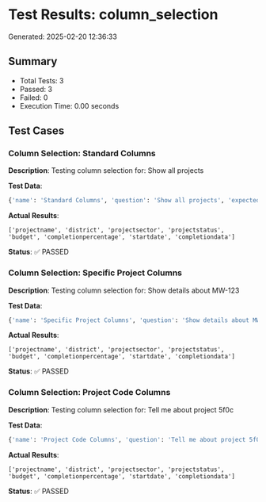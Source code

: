 # Test Results: column_selection

Generated: 2025-02-20 12:36:33

## Summary

- Total Tests: 3
- Passed: 3
- Failed: 0
- Execution Time: 0.00 seconds

## Test Cases

### Column Selection: Standard Columns

**Description**: Testing column selection for: Show all projects

**Test Data**:
```python
{'name': 'Standard Columns', 'question': 'Show all projects', 'expected_columns': ['projectname', 'district', 'projectsector', 'projectstatus', 'budget', 'completionpercentage', 'startdate', 'completiondata'], 'unexpected_columns': []}
```

**Actual Results**:
```
['projectname', 'district', 'projectsector', 'projectstatus', 'budget', 'completionpercentage', 'startdate', 'completiondata']
```

**Status**: ✅ PASSED

### Column Selection: Specific Project Columns

**Description**: Testing column selection for: Show details about MW-123

**Test Data**:
```python
{'name': 'Specific Project Columns', 'question': 'Show details about MW-123', 'expected_columns': ['projectname', 'district', 'projectsector', 'projectstatus', 'budget', 'completionpercentage', 'startdate', 'completiondata'], 'unexpected_columns': []}
```

**Actual Results**:
```
['projectname', 'district', 'projectsector', 'projectstatus', 'budget', 'completionpercentage', 'startdate', 'completiondata']
```

**Status**: ✅ PASSED

### Column Selection: Project Code Columns

**Description**: Testing column selection for: Tell me about project 5f0c

**Test Data**:
```python
{'name': 'Project Code Columns', 'question': 'Tell me about project 5f0c', 'expected_columns': ['projectname', 'district', 'projectsector', 'projectstatus', 'budget', 'completionpercentage', 'startdate', 'completiondata'], 'unexpected_columns': []}
```

**Actual Results**:
```
['projectname', 'district', 'projectsector', 'projectstatus', 'budget', 'completionpercentage', 'startdate', 'completiondata']
```

**Status**: ✅ PASSED

